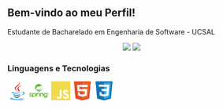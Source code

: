 ## Bem-vindo ao meu Perfil!

Estudante de Bacharelado em Engenharia de Software - UCSAL

<div align="center">
  <div>
    <img height="180em" src="https://github-readme-stats.vercel.app/api?username=matheusteixeirar&show_icons=true&theme=tokyonight&include_all_commits=true&count_private=true">
    <img height="180em" src="https://github-readme-stats.vercel.app/api/top-langs/?username=matheusteixeirar&layout=compact&theme=tokyonight">
  </div>
  
</div>

### Linguagens e Tecnologias

<div style="display: inline_block">
  <img align="center" alt="Java" height="40"  src="https://raw.githubusercontent.com/devicons/devicon/master/icons/java/java-original.svg">
   <img align="center" alt="Spring" height="40"  src="https://raw.githubusercontent.com/devicons/devicon/master/icons/spring/spring-original-wordmark.svg">
  <img align="center" alt="Js" height="40" src="https://raw.githubusercontent.com/devicons/devicon/master/icons/javascript/javascript-plain.svg">
  <img align="center" alt="HTML" height="40"  src="https://raw.githubusercontent.com/devicons/devicon/master/icons/html5/html5-original.svg">
  <img align="center" alt="CSS" height="40"  src="https://raw.githubusercontent.com/devicons/devicon/master/icons/css3/css3-original.svg">
</div>
